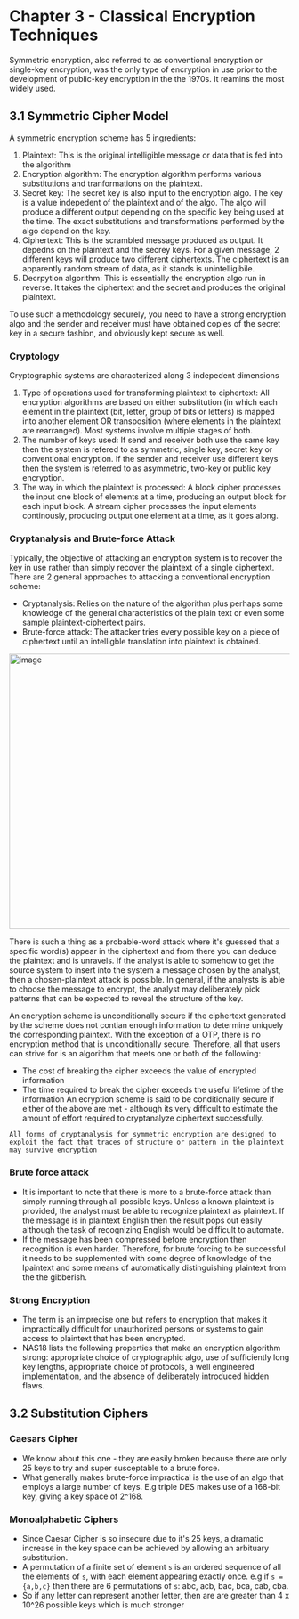 # Chapter 3 - Classical Encryption Techniques
Symmetric encryption, also referred to as conventional encryption or single-key encryption, was the only type of encryption in use prior to the development of public-key encryption in the the 1970s. It reamins the most widely used.

## 3.1 Symmetric Cipher Model
A symmetric encryption scheme has 5 ingredients:
1. Plaintext: This is the original intelligible message or data that is fed into the algorithm
2. Encryption algorithm: The encryption algorithm performs various substitutions and tranformations on the plaintext.
3. Secret key: The secret key is also input to the encryption algo. The key is a value indepedent of the plaintext and of the algo. The algo will produce a different output depending on the specific key being used at the time. The exact substitutions and transformations performed by the algo depend on the key.
4. Ciphertext: This is the scrambled message produced as output. It depedns on the plaintext and the secrey keys. For a given message, 2 different keys will produce two different ciphertexts. The ciphertext is an apparently random stream of data, as it stands is unintelligibile.
5. Decrpytion algorithm: This is essentially the encryption algo run in reverse. It takes the ciphertext and the secret and produces the original plaintext.

To use such a methodology securely, you need to have a strong encryption algo and the sender and receiver must have obtained copies of the secret key in a secure fashion, and obviously kept secure as well.

### Cryptology
Cryptographic systems are characterized along 3 indepedent dimensions
1. Type of operations used for transforming plaintext to ciphertext: All encryption algorithms are based on either substitution (in which each element in the plaintext (bit, letter, group of bits or letters) is mapped into another element OR transposition (where elements in the plaintext are rearranged). Most systems involve multiple stages of both.
2. The number of keys used: If send and receiver both use the same key then the system is refered to as symmetric, single key, secret key or conventional encryption. If the sender and receiver use different keys then the system is referred to as asymmetric, two-key or public key encryption.
3. The way in which the plaintext is processed: A block cipher processes the input one block of elements at a time, producing an output block for each input block. A stream cipher processes the input elements continously, producing output one element at a time, as it goes along.

### Cryptanalysis and Brute-force Attack
Typically, the objective of attacking an encryption system is to recover the key in use rather than simply recover the plaintext of a single ciphertext. There are 2 general approaches to attacking a conventional encryption scheme:
- Cryptanalysis: Relies on the nature of the algorithm plus perhaps some knowledge of the general characteristics of the plain text or even some sample plaintext-ciphertext pairs.
- Brute-force attack: The attacker tries every possible key on a piece of ciphertext until an intelligble translation into plaintext is obtained.

<img width="847" height="495" alt="image" src="https://github.com/user-attachments/assets/afafcc0c-22da-4bce-8f83-6b1c1a2e042c" />

There is such a thing as a probable-word attack where it's guessed that a specific word(s) appear in the ciphertext and from there you can deduce the plaintext and is unravels. If the analyst is able to somehow to get the source system to insert into the system a message chosen by the analyst, then a chosen-plaintext attack is possible. In general, if the analysts is able to choose the message to encrypt, the analyst may deliberately pick patterns that can be expected to reveal the structure of the key.

An encryption scheme is unconditionally secure if the ciphertext generated by the scheme does not contian enough information to determine uniquely the corresponding plaintext. With the exception of a OTP, there is no encryption method that is unconditionally secure. Therefore, all that users can strive for is an algorithm that meets one or both of the following:
- The cost of breaking the cipher exceeds the value of encrypted information
- The time required to break the cipher exceeds the useful lifetime of the information
An ecryption scheme is said to be conditionally secure if either of the above are met - although its very difficult to estimate the amount of effort required to cryptanalyze ciphertext successfully.
```
All forms of cryptanalysis for symmetric encryption are designed to exploit the fact that traces of structure or pattern in the plaintext may survive encryption
```

### Brute force attack
- It is important to note that there is more to a brute-force attack than simply running through all possible keys. Unless a known plaintext is provided, the analyst must be able to recognize plaintext as plaintext. If the message is in plaintext English then the result pops out easily although the task of recognizing English would be difficult to automate.
- If the message has been compressed before encryption then recognition is even harder. Therefore, for brute forcing to be successful it needs to be supplemented with some degree of knowledge of the lpaintext and some means of automatically distinguishing plaintext from the the gibberish.

### Strong Encryption
- The term is an imprecise one but refers to encryption that makes it impractically difficult for unauthorized persons or systems to gain access to plaintext that has been encrypted.
- NAS18 lists the following properties that make an encryption algorithm strong: appropriate choice of cryptographic algo, use of sufficiently long key lengths, appropriate choice of protocols, a well engineered implementation, and the absence of deliberately introduced hidden flaws.

## 3.2 Substitution Ciphers
### Caesars Cipher
- We know about this one - they are easily broken because there are only 25 keys to try and super susceptable to a brute force.
- What generally makes brute-force impractical is the use of an algo that employs a large number of keys. E.g triple DES makes use of a 168-bit key, giving a key space of 2^168.

### Monoalphabetic Ciphers
- Since Caesar Cipher is so insecure due to it's 25 keys, a dramatic increase in the key space can be achieved by allowing an arbituary substitution.
- A permutation of a finite set of element `s` is an ordered sequence of all the elements of `s`, with each element appearing exactly once. e.g if `s = {a,b,c}` then there are 6 permutations of `s`: abc, acb, bac, bca, cab, cba.
- So if any letter can represent another letter, then are are greater than 4 x 10^26 possible keys which is much stronger






